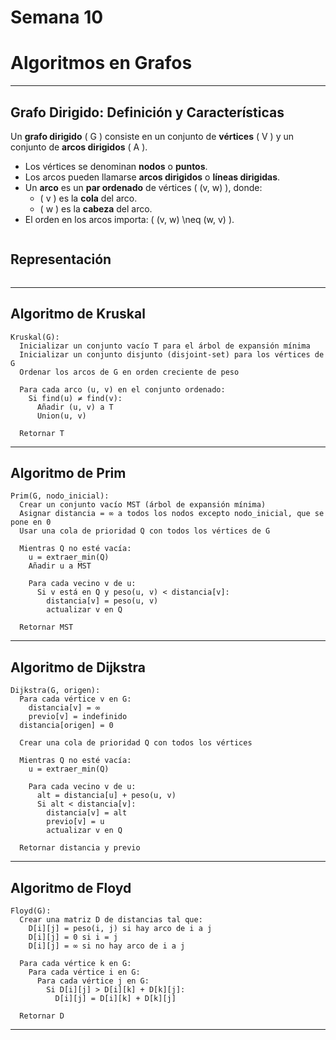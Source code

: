 # Semana 10

# Algoritmos en Grafos

---

## Grafo Dirigido: Definición y Características

Un **grafo dirigido** \( G \) consiste en un conjunto de **vértices** \( V \) y un conjunto de **arcos dirigidos** \( A \).

- Los vértices se denominan **nodos** o **puntos**.
- Los arcos pueden llamarse **arcos dirigidos** o **líneas dirigidas**.
- Un **arco** es un **par ordenado** de vértices \( (v, w) \), donde:
  - \( v \) es la **cola** del arco.
  - \( w \) es la **cabeza** del arco.
- El orden en los arcos importa: \( (v, w) \neq (w, v) \).

![]()

## Representación

![]()

---

## Algoritmo de Kruskal

```plaintext
Kruskal(G):
  Inicializar un conjunto vacío T para el árbol de expansión mínima
  Inicializar un conjunto disjunto (disjoint-set) para los vértices de G
  Ordenar los arcos de G en orden creciente de peso

  Para cada arco (u, v) en el conjunto ordenado:
    Si find(u) ≠ find(v):
      Añadir (u, v) a T
      Union(u, v)

  Retornar T
```

---

## Algoritmo de Prim 

```plaintext
Prim(G, nodo_inicial):
  Crear un conjunto vacío MST (árbol de expansión mínima)
  Asignar distancia = ∞ a todos los nodos excepto nodo_inicial, que se pone en 0
  Usar una cola de prioridad Q con todos los vértices de G

  Mientras Q no esté vacía:
    u = extraer_min(Q)
    Añadir u a MST

    Para cada vecino v de u:
      Si v está en Q y peso(u, v) < distancia[v]:
        distancia[v] = peso(u, v)
        actualizar v en Q

  Retornar MST
```

---

## Algoritmo de Dijkstra  

```plaintext
Dijkstra(G, origen):
  Para cada vértice v en G:
    distancia[v] = ∞
    previo[v] = indefinido
  distancia[origen] = 0

  Crear una cola de prioridad Q con todos los vértices

  Mientras Q no esté vacía:
    u = extraer_min(Q)
    
    Para cada vecino v de u:
      alt = distancia[u] + peso(u, v)
      Si alt < distancia[v]:
        distancia[v] = alt
        previo[v] = u
        actualizar v en Q

  Retornar distancia y previo
```

---

## Algoritmo de Floyd   

```plaintext
Floyd(G):
  Crear una matriz D de distancias tal que:
    D[i][j] = peso(i, j) si hay arco de i a j
    D[i][j] = 0 si i = j
    D[i][j] = ∞ si no hay arco de i a j

  Para cada vértice k en G:
    Para cada vértice i en G:
      Para cada vértice j en G:
        Si D[i][j] > D[i][k] + D[k][j]:
          D[i][j] = D[i][k] + D[k][j]

  Retornar D
```

---
